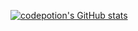 [![codepotion's GitHub stats](https://github-readme-stats.vercel.app/api/top-langs?username=codepotion&hide=html,scss,stylus,blade,jupyter%20notebook,python,css,shell,batchfile,dockerfile,typescript&theme=algolia&show_icons=true)](https://github.com/codepotion)
